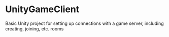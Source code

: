# UnityGameClient

Basic Unity project for setting up connections with a game server, including creating, joining, etc. rooms
